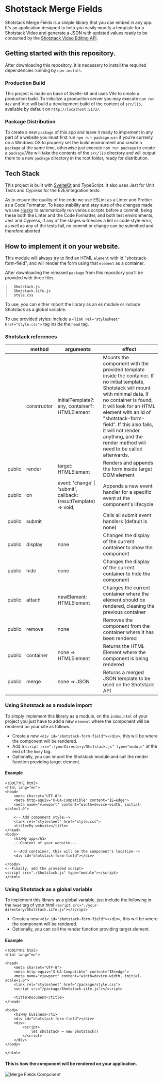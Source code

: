 # Shotstack Merge Fields

Shotstack Merge Fields is a simple library that you can embed in any app. It's an application designed to help you easily modify a template for a Shotstack Video and generate a JSON with updated values ready to be consumed by the [Shotstack Video Editing API](https://shotstack.io/product/video-editing-api/).

## Getting started with this repository.

After downloading this repository, it is necessary to install the required dependencies running by `npm install`.

### Production Build

This project is made on base of Svelte-kit and uses Vite to create a production build. To initialize a production server you may execute `npm run dev` and Vite will build a development build of the content of `src/lib`, available by default on `http://localhost:5173/`.

### Package Distribution

To create a new `package` of this app and leave it ready to implement in any part of a website you must first run `npm run package:win` if you’re currenly on a Windows OS to properly set the build environment and create a `package` at the same time, otherwise just execute `npm run package` to create a `package`.Vite will take the contents of the `src/lib` directory and will output them to a new `package` directory in the root folder, ready for distribution.

## Tech Stack

This project is built with [SvelteKit](https://kit.svelte.dev/) and TypeScript. It also uses Jest for Unit Tests and Cypress for the E2E/integration tests.

As to ensure the quality of the code we use ESLint as a Linter and Prettier as a Code Formatter. To keep stability and stay sure of the changes made we use [Husky](https://typicode.github.io/husky/#/) to automatically run various scripts before a commit, being these both the Linter and the Code Formatter, and both test environments, Jest and Cypress, if any of the stages witnesses a lint or code style error, as well as any of the tests fail, no commit or change can be submitted and therefore aborted.

## How to implement it on your website.

This module will always try to find an HTML `element` with id "shotstack-form-field", and will render the form using that `element` as a container.

After downloading the released `package` from this repository you’ll be provided with three files.

```
│   Shotstack.js
│   Shotstack.iife.js
│   style.css
```

To use, you can either import the library as an es module or include Shotstack as a global variable.

To use provided styles: include a `<link rel="stylesheet" href="style.css">` tag inside the `head` tag.

### Shotstack references

|        | method      | arguments                                                        | effect                                                                                                                                                                                                                                                                                                                                           |
| ------ | ----------- | ---------------------------------------------------------------- | ------------------------------------------------------------------------------------------------------------------------------------------------------------------------------------------------------------------------------------------------------------------------------------------------------------------------------------------------ |
|        | constructor | initialTemplate?: any, container?: HTMLElement                   | Mounts the component with the provided template inside the container. If no initial template, Shotstack will mount with minimal data. If no container is found, it will look for an HTML element with an id of "shotstack-form-field". If this also fails, it will not render anything, and the render method will need to be called afterwards. |
| public | render      | target: HTMLElement                                              | Renders and appends the form inside target DOM element                                                                                                                                                                                                                                                                                           |
| public | on          | event: 'change' \| 'submit', callback: (resultTemplate) => void; | Appends a new event handler for a specific event at the component's lifecycle                                                                                                                                                                                                                                                                    |
| public | submit      |                                                                  | Calls all submit event handlers (default is none)                                                                                                                                                                                                                                                                                                |
| public | display     | none                                                             | Changes the display of the current container to show the component                                                                                                                                                                                                                                                                               |
| public | hide        | none                                                             | Changes the display of the current container to hide the component                                                                                                                                                                                                                                                                               |
| public | attach      | newElement: HTMLElement                                          | Changes the current container where the element should be rendered, cleaning the previous container                                                                                                                                                                                                                                              |
| public | remove      | none                                                             | Removes the component from the container where it has been rendered                                                                                                                                                                                                                                                                              |
| public | container   | none => HTMLElement                                              | Returns the HTML Element where the component is being rendered                                                                                                                                                                                                                                                                                   |
| public | merge       | none => JSON                                                     | Returns a merged JSON template to be used on the Shotstack API                                                                                                                                                                                                                                                                                   |

### Using Shotstack as a module import

To simply implement this library as a module, on the `index.html` of your project you just have to add a new `element` where the component will be rendered on your site as follows.

- Create a new `<div id="shotstack-form-field"></div>`, this will be where the component will be rendered.
- Add a `script src="./yourDirectory/Shotstack.js" type="module"` at the end of the `body` tag.
- Optionally, you can import the Shotstack module and call the render function providing target element.

#### Example

```
<!DOCTYPE html>
<html lang="en">
<head>
    <meta charset="UTF-8">
    <meta http-equiv="X-UA-Compatible" content="IE=edge">
    <meta name="viewport" content="width=device-width, initial-scale=1.0">

    <-- Add component style-->
    <link rel="stylesheet" href="style.css">
    <title>My website</title>
</head>
<body>
    <h1>My app</h1>
    ---Content of your website---

    <--Add container, this will be the component's location-->
    <div id="shotstack-form-field"></div>

</body>
<--Finally, add the provided script>
<script src="./Shotstack.js" type="module"></script>
</html>
```

### Using Shotstack as a global variable

To implement this library as a global variable, just include the following in the `head` tag of your html `<script src="./your-directory/Shotstack.iife.js"></script>`

- Create a new `<div id="shotstack-form-field"></div>`, this will be where the component will be rendered.
- Optionally, you can call the render function providing target element.

#### Example

```
<!DOCTYPE html>
<html lang="en">

<head>
    <meta charset="UTF-8">
    <meta http-equiv="X-UA-Compatible" content="IE=edge">
    <meta name="viewport" content="width=device-width, initial-scale=1.0">
    <link rel="stylesheet" href="/package/style.css">
    <script src="/package/Shotstack.iife.js"></script>

    <title>Document</title>
</head>

<body>
    <h1>My business</h1>
    <div id="shotstack-form-field"></div>
    <div>
        <script>
            let shotstack = new Shotstack()
        </script>
    </div>
</body>

</html>
```

#### This is how the component will be rendered on your application.

![Merge Fields Component](https://i.gyazo.com/ef623968ebe67f20322c43b43d16ba2b.png)
